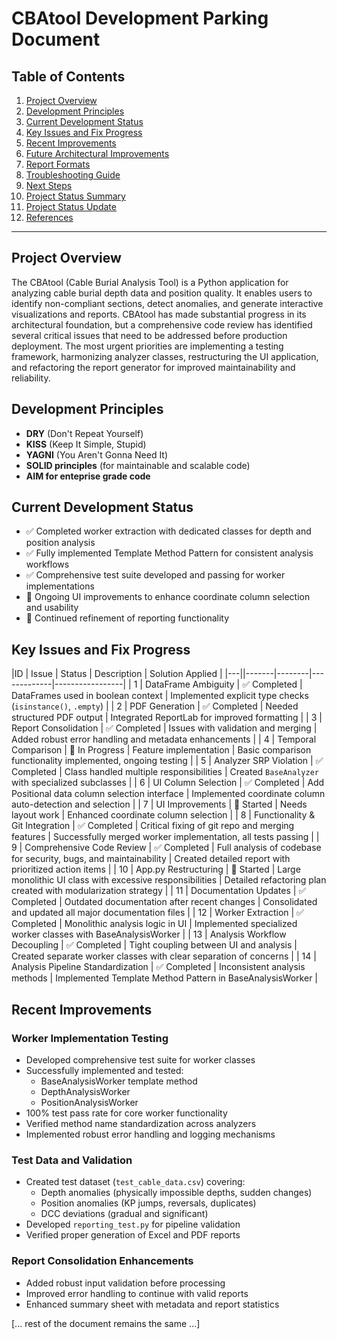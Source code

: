 # CBAtool Development Parking Document

## Table of Contents

01. [Project Overview](#project-overview)
02. [Development Principles](#development-principles)
03. [Current Development Status](#current-development-status)
04. [Key Issues and Fix Progress](#key-issues-and-fix-progress)
05. [Recent Improvements](#recent-improvements)
06. [Future Architectural Improvements](#future-architectural-improvements)
07. [Report Formats](#report-formats)
08. [Troubleshooting Guide](#troubleshooting-guide)
09. [Next Steps](#next-steps)
10. [Project Status Summary](#project-status-summary)
11. [Project Status Update](#project-status-updates)
12. [References](#references)

---

## Project Overview

The CBAtool (Cable Burial Analysis Tool) is a Python application for analyzing cable burial depth data and position quality. It enables users to identify non-compliant sections, detect anomalies, and generate interactive visualizations and reports.
CBAtool has made substantial progress in its architectural foundation, but a comprehensive code review has identified several critical issues that need to be addressed before production deployment. The most urgent priorities are implementing a testing framework, harmonizing analyzer classes, restructuring the UI application, and refactoring the report generator for improved maintainability and reliability.

## Development Principles

- **DRY** (Don't Repeat Yourself)
- **KISS** (Keep It Simple, Stupid)
- **YAGNI** (You Aren't Gonna Need It)
- **SOLID principles** (for maintainable and scalable code)
- **AIM for enteprise grade code**

## Current Development Status

- ✅ Completed worker extraction with dedicated classes for depth and position analysis
- ✅ Fully implemented Template Method Pattern for consistent analysis workflows
- ✅ Comprehensive test suite developed and passing for worker implementations
- 🔄 Ongoing UI improvements to enhance coordinate column selection and usability
- 🔄 Continued refinement of reporting functionality

## Key Issues and Fix Progress

|ID | Issue | Status | Description | Solution Applied |
|---||-------|--------|-------------|-----------------|
| 1 | DataFrame Ambiguity | ✅ Completed | DataFrames used in boolean context | Implemented explicit type checks (`isinstance()`, `.empty`) |
| 2 | PDF Generation | ✅ Completed | Needed structured PDF output | Integrated ReportLab for improved formatting |
| 3 | Report Consolidation | ✅ Completed | Issues with validation and merging | Added robust error handling and metadata enhancements |
| 4 | Temporal Comparison | 🔄 In Progress | Feature implementation | Basic comparison functionality implemented, ongoing testing |
| 5 | Analyzer SRP Violation | ✅ Completed | Class handled multiple responsibilities | Created `BaseAnalyzer` with specialized subclasses |
| 6 | UI Column Selection | ✅ Completed | Add Positional data column selection interface | Implemented coordinate column auto-detection and selection |
| 7 | UI Improvements | 🔄 Started | Needs layout work | Enhanced coordinate column selection |
| 8 | Functionality & Git Integration | ✅ Completed | Critical fixing of git repo and merging features | Successfully merged worker implementation, all tests passing |
| 9 | Comprehensive Code Review | ✅ Completed | Full analysis of codebase for security, bugs, and maintainability | Created detailed report with prioritized action items |
| 10 | App.py Restructuring | 🔄 Started | Large monolithic UI class with excessive responsibilities | Detailed refactoring plan created with modularization strategy |
| 11 | Documentation Updates | ✅ Completed | Outdated documentation after recent changes | Consolidated and updated all major documentation files |
| 12 | Worker Extraction | ✅ Completed | Monolithic analysis logic in UI | Implemented specialized worker classes with BaseAnalysisWorker |
| 13 | Analysis Workflow Decoupling | ✅ Completed | Tight coupling between UI and analysis | Created separate worker classes with clear separation of concerns |
| 14 | Analysis Pipeline Standardization | ✅ Completed | Inconsistent analysis methods | Implemented Template Method Pattern in BaseAnalysisWorker |

## Recent Improvements

### Worker Implementation Testing

- Developed comprehensive test suite for worker classes
- Successfully implemented and tested:
  - BaseAnalysisWorker template method
  - DepthAnalysisWorker
  - PositionAnalysisWorker
- 100% test pass rate for core worker functionality
- Verified method name standardization across analyzers
- Implemented robust error handling and logging mechanisms

### Test Data and Validation

- Created test dataset (`test_cable_data.csv`) covering:
  - Depth anomalies (physically impossible depths, sudden changes)
  - Position anomalies (KP jumps, reversals, duplicates)
  - DCC deviations (gradual and significant)
- Developed `reporting_test.py` for pipeline validation
- Verified proper generation of Excel and PDF reports

### Report Consolidation Enhancements

- Added robust input validation before processing
- Improved error handling to continue with valid reports
- Enhanced summary sheet with metadata and report statistics

[... rest of the document remains the same ...]
